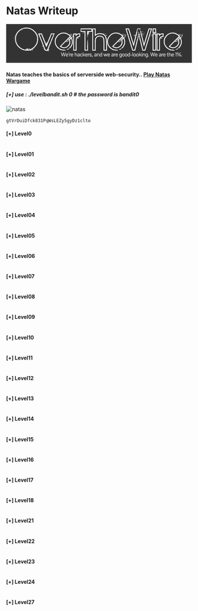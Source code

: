 # Natas Writeup

![natas](logo.png)
#### Natas teaches the basics of serverside web-security.. [Play Natas Wargame](https://overthewire.org/wargames/natas/ )

##### [+] use : ./levelbandit.sh 0 # the password is bandit0
![natas](level0.gif)
```
gtVrDuiDfck831PqWsLEZy5gyDz1clto
```
#### [+] Level0
```

```
 
#### [+] Level01
```

```
#### [+] Level02
```

```
#### [+] Level03
```

```
#### [+] Level04
```

```
#### [+] Level05
```

```
#### [+] Level06
```

```
#### [+] Level07
```

```
#### [+] Level08
```

```
#### [+] Level09
```

```
#### [+] Level10
```

```
#### [+] Level11
```

```
#### [+] Level12
```

```
#### [+] Level13
```

```
#### [+] Level14
```

```
#### [+] Level15
```

```
#### [+] Level16
```

```
#### [+] Level17
```

```
#### [+] Level18
```
```

#### [+] Level21
```

```
#### [+] Level22
```

```
#### [+] Level23
```

```
#### [+] Level24
```

```
#### [+] Level27
```

```

